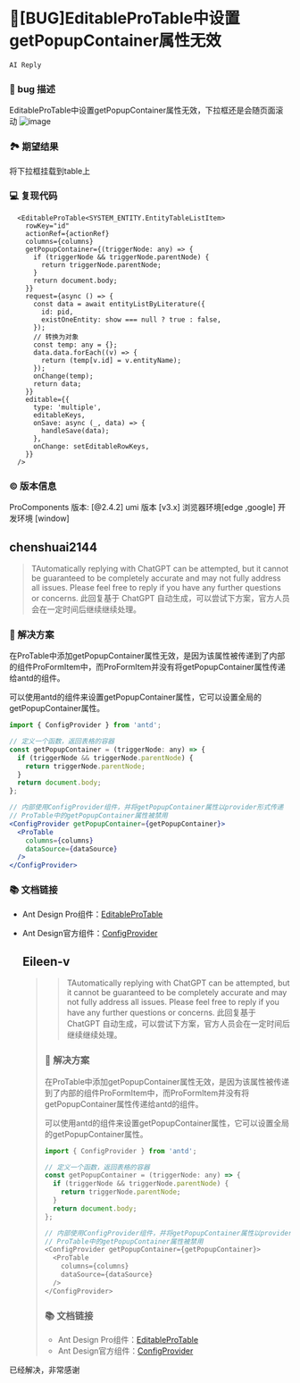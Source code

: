# 🐛[BUG]EditableProTable中设置getPopupContainer属性无效

`AI Reply`

### 🐛 bug 描述

EditableProTable中设置getPopupContainer属性无效，下拉框还是会随页面滚动
![image](https://user-images.githubusercontent.com/110799511/227479153-3dab8891-13d4-4a35-b015-b4d2c37166f9.png)

### 🏞 期望结果

将下拉框挂载到table上

### 💻 复现代码

      <EditableProTable<SYSTEM_ENTITY.EntityTableListItem>
        rowKey="id"
        actionRef={actionRef}
        columns={columns}
        getPopupContainer={(triggerNode: any) => {
          if (triggerNode && triggerNode.parentNode) {
            return triggerNode.parentNode;
          }
          return document.body;
        }}
        request={async () => {
          const data = await entityListByLiterature({
            id: pid,
            existOneEntity: show === null ? true : false,
          });
          // 转换为对象
          const temp: any = {};
          data.data.forEach((v) => {
            return (temp[v.id] = v.entityName);
          });
          onChange(temp);
          return data;
        }}
        editable={{
          type: 'multiple',
          editableKeys,
          onSave: async (_, data) => {
            handleSave(data);
          },
          onChange: setEditableRowKeys,
        }}
      />

### © 版本信息

ProComponents 版本: [@2.4.2]
umi 版本 [v3.x]
浏览器环境[edge ,google]
开发环境 [window]

## chenshuai2144

> TAutomatically replying with ChatGPT can be attempted, but it cannot be guaranteed to be completely accurate and may not fully address all issues. Please feel free to reply if you have any further questions or concerns.
> 此回复基于 ChatGPT 自动生成，可以尝试下方案，官方人员会在一定时间后继续继续处理。

### 🌈 解决方案

在ProTable中添加getPopupContainer属性无效，是因为该属性被传递到了内部的组件ProFormItem中，而ProFormItem并没有将getPopupContainer属性传递给antd的组件。

可以使用antd的<ConfigProvider>组件来设置getPopupContainer属性，它可以设置全局的getPopupContainer属性。

```jsx
import { ConfigProvider } from 'antd';

// 定义一个函数，返回表格的容器
const getPopupContainer = (triggerNode: any) => {
  if (triggerNode && triggerNode.parentNode) {
    return triggerNode.parentNode;
  }
  return document.body;
};

// 内部使用ConfigProvider组件，并将getPopupContainer属性以provider形式传递
// ProTable中的getPopupContainer属性被禁用
<ConfigProvider getPopupContainer={getPopupContainer}>
  <ProTable
    columns={columns}
    dataSource={dataSource}
  />
</ConfigProvider>
```

### 📚 文档链接

- Ant Design Pro组件：[EditableProTable](https://procomponents.ant.design/components/table-editor-cn/)
- Ant Design官方组件：[ConfigProvider](https://ant.design/components/config-provider-cn/)

  ## Eileen-v

  > > TAutomatically replying with ChatGPT can be attempted, but it cannot be guaranteed to be completely accurate and may not fully address all issues. Please feel free to reply if you have any further questions or concerns.
  > > 此回复基于 ChatGPT 自动生成，可以尝试下方案，官方人员会在一定时间后继续继续处理。
  >
  > ### 🌈 解决方案
  >
  > 在ProTable中添加getPopupContainer属性无效，是因为该属性被传递到了内部的组件ProFormItem中，而ProFormItem并没有将getPopupContainer属性传递给antd的组件。
  >
  > 可以使用antd的组件来设置getPopupContainer属性，它可以设置全局的getPopupContainer属性。
  >
  > ```js
  > import { ConfigProvider } from 'antd';
  >
  > // 定义一个函数，返回表格的容器
  > const getPopupContainer = (triggerNode: any) => {
  >   if (triggerNode && triggerNode.parentNode) {
  >     return triggerNode.parentNode;
  >   }
  >   return document.body;
  > };
  >
  > // 内部使用ConfigProvider组件，并将getPopupContainer属性以provider形式传递
  > // ProTable中的getPopupContainer属性被禁用
  > <ConfigProvider getPopupContainer={getPopupContainer}>
  >   <ProTable
  >     columns={columns}
  >     dataSource={dataSource}
  >   />
  > </ConfigProvider>
  > ```
  >
  > ### 📚 文档链接
  >
  > - Ant Design Pro组件：[EditableProTable](https://procomponents.ant.design/components/table-editor-cn/)
  > - Ant Design官方组件：[ConfigProvider](https://ant.design/components/config-provider-cn/)

已经解决，非常感谢

